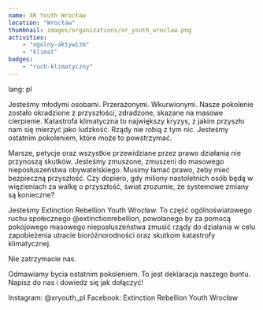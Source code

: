 ```yaml
---
name: XR Youth Wrocław 
location: "Wrocław"
thumbnail: images/organizations/xr_youth_wroclaw.png
activities:
    - "ogolny-aktywizm"
    - "klimat"
badges:
    - "ruch-klimatyczny"
---         
```

lang: pl

Jesteśmy młodymi osobami. Przerażonymi. Wkurwionymi. Nasze pokolenie zostało okradzione z przyszłości, zdradzone, skazane na masowe cierpienie. Katastrofa klimatyczna to największy kryzys, z jakim przyszło nam się mierzyć jako ludzkość. Rządy nie robią z tym nic. Jesteśmy ostatnim pokoleniem, które może to powstrzymać.

Marsze, petycje oraz wszystkie przewidziane przez prawo działania nie przynoszą skutków. Jesteśmy zmuszone, zmuszeni do masowego nieposłuszeństwa obywatelskiego. Musimy łamać prawo, żeby mieć bezpieczną przyszłość. Czy dopiero, gdy miliony nastoletnich osób będą w więzieniach za walkę o przyszłość, świat zrozumie, że systemowe zmiany są konieczne?

Jesteśmy Extinction Rebellion Youth Wrocław. To część ogólnoświatowego ruchu społecznego @extinctionrebellion, powołanego by za pomocą pokojowego masowego nieposłuszeństwa zmusić rządy do działania w celu zapobieżenia utracie bioróżnorodności oraz skutkom katastrofy klimatycznej.

Nie zatrzymacie nas.

Odmawiamy bycia ostatnim pokoleniem. To jest deklaracja naszego buntu. Napisz do nas i dowiedz się jak dołączyć!

Instagram: @xryouth_pl
Facebook: Extinction Rebellion Youth Wrocław
